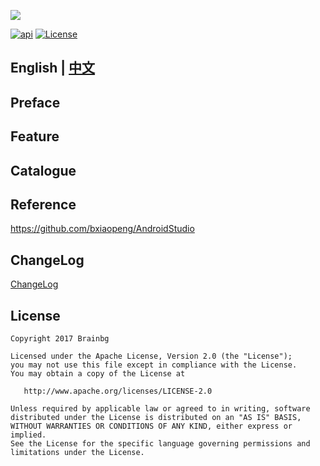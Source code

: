 ![](https://brian-1258565516.cos.ap-guangzhou.myqcloud.com/img/finallogo.png)




[![api][apiSvg]][api]
[![License][licenseSvg]][license]

## English | [中文](/README.md)

## Preface

## Feature

## Catalogue

## Reference
https://github.com/bxiaopeng/AndroidStudio

## ChangeLog
[ChangeLog](/ChangeLog.md)  

## License


    Copyright 2017 Brainbg

    Licensed under the Apache License, Version 2.0 (the "License");
    you may not use this file except in compliance with the License.
    You may obtain a copy of the License at

       http://www.apache.org/licenses/LICENSE-2.0

    Unless required by applicable law or agreed to in writing, software
    distributed under the License is distributed on an "AS IS" BASIS,
    WITHOUT WARRANTIES OR CONDITIONS OF ANY KIND, either express or implied.
    See the License for the specific language governing permissions and
    limitations under the License.

<!-- 许可证 -->
[licenseSvg]: https://img.shields.io/badge/License-Apache--2.0-brightgreen.svg
[license]: https://github.com/Brainbg/AndroidStudioHandbook/blob/master/LICENSE
<!-- API -->
[apiSvg]: https://img.shields.io/badge/API-19%2B-brightgreen.svg
[api]: https://android-arsenal.com/api?level=19